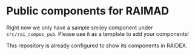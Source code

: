 # Public components for RAIMAD

Right now we only have a sample smiley component under `src/rai_compos_pub`.
Please use it as a template to add your components!

This repository is already configured to show its components in RAIDEX.

